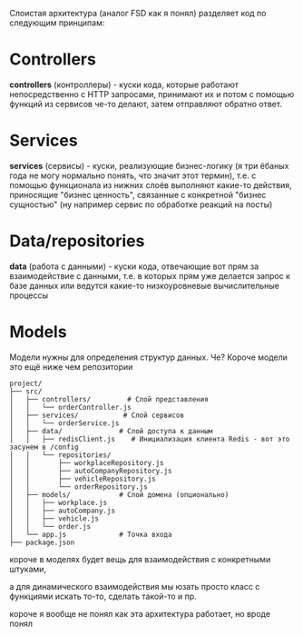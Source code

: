 Слоистая архитектура (аналог FSD как я понял) разделяет код по следующим принципам:

# Controllers
<b>controllers</b> (контроллеры) - куски кода, которые работают непосредственно с HTTP запросами, принимают их и потом с помощью функций из сервисов че-то делают, затем отправляют обратно ответ.

# Services
<b>services</b> (сервисы) - куски, реализующие бизнес-логику (я три ёбаных года не могу нормально понять, что значит этот термин), т.е. с помощью функционала из нижних слоёв выполняют какие-то действия, приносящие "бизнес ценность", связанные с конкретной "бизнес сущностью" (ну например сервис по обработке реакций на посты)

# Data/repositories
<b>data</b> (работа с данными) - куски кода, отвечающие вот прям за взаимодействие с данными, т.е. в которых прям уже делается запрос к базе данных или ведутся какие-то низкоуровневые вычислительные процессы

# Models
Модели нужны для определения структур данных. Че? Короче модели это ещё ниже чем репозитории

```
project/
├── src/
│   ├── controllers/         # Слой представления
│   │   └── orderController.js
│   ├── services/           # Слой сервисов
│   │   └── orderService.js
│   ├── data/              # Слой доступа к данным
│   │   ├── redisClient.js    # Инициализация клиента Redis - вот это засунем в /config
│   │   └── repositories/
│   │       ├── workplaceRepository.js
│   │       ├── autoCompanyRepository.js
│   │       ├── vehicleRepository.js
│   │       └── orderRepository.js
│   ├── models/            # Слой домена (опционально)
│   │   ├── workplace.js
│   │   ├── autoCompany.js
│   │   ├── vehicle.js
│   │   └── order.js
│   └── app.js             # Точка входа
├── package.json
```


короче в моделях будет вещь для взаимодействия с конкретными штуками, 

а для динамического взаимодействия мы юзать просто класс с функциями искать то-то, сделать такой-то и пр.

короче я вообще не понял как эта архитектура работает, но вроде понял